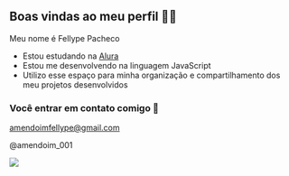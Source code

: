 ## Boas vindas ao meu perfil 🧑‍⚕️

Meu nome é Fellype Pacheco

- Estou estudando na [Alura](https://www.alura.com.br)
- Estou me desenvolvendo na linguagem JavaScript
- Utilizo esse espaço para minha organização e compartilhamento dos meu projetos desenvolvidos

### Você entrar em contato comigo 📧

amendoimfellype@gmail.com

@amendoim_001

![](https://media1.tenor.com/m/gLA57Kfu15IAAAAd/call-of-duty-call-of-duty-modern-warfare-ii.gif)
